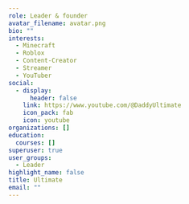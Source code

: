 ```yaml
---
role: Leader & founder
avatar_filename: avatar.png
bio: ""
interests:
  - Minecraft
  - Roblox
  - Content-Creator
  - Streamer
  - YouTuber
social:
  - display:
      header: false
    link: https://www.youtube.com/@DaddyUltimate
    icon_pack: fab
    icon: youtube
organizations: []
education:
  courses: []
superuser: true
user_groups:
  - Leader
highlight_name: false
title: Ultimate
email: ""
---
```

